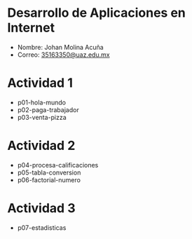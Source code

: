 # Desarrollo de Aplicaciones en Internet 

- Nombre: Johan Molina Acuña
- Correo: 35163350@uaz.edu.mx

# Actividad 1

- p01-hola-mundo
- p02-paga-trabajador
- p03-venta-pizza

# Actividad 2

- p04-procesa-calificaciones
- p05-tabla-conversion
- p06-factorial-numero

# Actividad 3

- p07-estadisticas